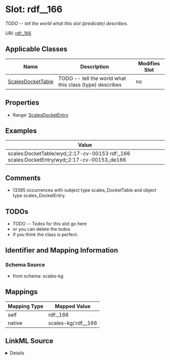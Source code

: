 

# Slot: rdf__166


_TODO -- tell the world what this slot (predicate) describes._





URI: [rdf:_166](http://www.w3.org/1999/02/22-rdf-syntax-ns#_166)



<!-- no inheritance hierarchy -->





## Applicable Classes

| Name | Description | Modifies Slot |
| --- | --- | --- |
| [ScalesDocketTable](../classes/ScalesDocketTable.md) | TODO -- tell the world what this class (type) describes |  no  |







## Properties

* Range: [ScalesDocketEntry](../classes/ScalesDocketEntry.md)






## Examples

| Value |
| --- |
| scales:DocketTable/wyd;;2:17-cv-00153 rdf:_166 scales:DocketEntry/wyd;;2:17-cv-00153_de166 |

## Comments

* 13395 occurrences with subject type scales_DocketTable and object type scales_DocketEntry.

## TODOs

* TODO -- Todos for this slot go here
* or you can delete the todos
* if you think the class is perfect.

## Identifier and Mapping Information







### Schema Source


* from schema: scales-kg




## Mappings

| Mapping Type | Mapped Value |
| ---  | ---  |
| self | rdf:_166 |
| native | scales-kg/:rdf__166 |




## LinkML Source

<details>
```yaml
name: rdf__166
description: TODO -- tell the world what this slot (predicate) describes.
todos:
- TODO -- Todos for this slot go here
- or you can delete the todos
- if you think the class is perfect.
comments:
- 13395 occurrences with subject type scales_DocketTable and object type scales_DocketEntry.
examples:
- value: scales:DocketTable/wyd;;2:17-cv-00153 rdf:_166 scales:DocketEntry/wyd;;2:17-cv-00153_de166
from_schema: scales-kg
rank: 1000
slot_uri: rdf:_166
alias: rdf__166
domain_of:
- scales_DocketTable
range: scales_DocketEntry

```
</details>